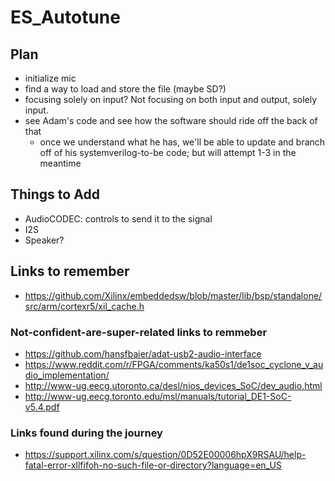 # ES_Autotune

## Plan
- initialize mic
- find a way to load and store the file (maybe SD?)
- focusing solely on input? Not focusing on both input and output, solely input.
- see Adam's code and see how the software should ride off the back of that
    - once we understand what he has, we'll be able to update and branch off of his systemverilog-to-be code; but will attempt 1-3 in the meantime

## Things to Add
- AudioCODEC: controls to send it to the signal
- I2S
- Speaker?

## Links to remember
- https://github.com/Xilinx/embeddedsw/blob/master/lib/bsp/standalone/src/arm/cortexr5/xil_cache.h
### Not-confident-are-super-related links to remmeber
- https://github.com/hansfbaier/adat-usb2-audio-interface
- https://www.reddit.com/r/FPGA/comments/ka50s1/de1soc_cyclone_v_audio_implementation/
- http://www-ug.eecg.utoronto.ca/desl/nios_devices_SoC/dev_audio.html
- http://www-ug.eecg.toronto.edu/msl/manuals/tutorial_DE1-SoC-v5.4.pdf

### Links found during the journey
- https://support.xilinx.com/s/question/0D52E00006hpX9RSAU/help-fatal-error-xllfifoh-no-such-file-or-directory?language=en_US
